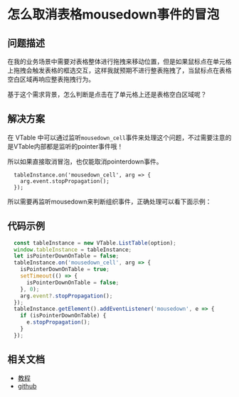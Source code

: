 # 怎么取消表格mousedown事件的冒泡

## 问题描述

在我的业务场景中需要对表格整体进行拖拽来移动位置，但是如果鼠标点在单元格上拖拽会触发表格的框选交互，这样我就预期不进行整表拖拽了，当鼠标点在表格空白区域再响应整表拖拽行为。

基于这个需求背景，怎么判断是点击在了单元格上还是表格空白区域呢？

## 解决方案

在 VTable 中可以通过监听`mousedown_cell`事件来处理这个问题，不过需要注意的是VTable内部都是监听的pointer事件哦！

所以如果直接取消冒泡，也仅能取消pointerdown事件。
```
  tableInstance.on('mousedown_cell', arg => {
    arg.event.stopPropagation();
  });
```
所以需要再监听mousedown来判断组织事件，正确处理可以看下面示例：

## 代码示例

```javascript
  const tableInstance = new VTable.ListTable(option);
  window.tableInstance = tableInstance;
  let isPointerDownOnTable = false;
  tableInstance.on('mousedown_cell', arg => {
    isPointerDownOnTable = true;
    setTimeout(() => {
      isPointerDownOnTable = false;
    }, 0);
    arg.event?.stopPropagation();
  });
  tableInstance.getElement().addEventListener('mousedown', e => {
    if (isPointerDownOnTable) {
      e.stopPropagation();
    }
  });
```

## 相关文档

- [教程](https://visactor.io/vtable/guide/Event/event_list)
- [github](https://github.com/VisActor/VTable)
